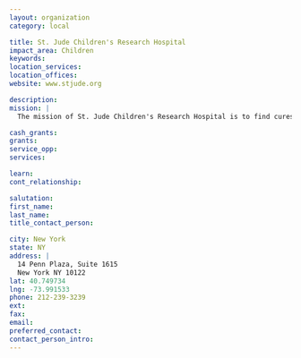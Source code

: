 ```yaml
---
layout: organization
category: local

title: St. Jude Children's Research Hospital
impact_area: Children
keywords: 
location_services: 
location_offices: 
website: www.stjude.org

description: 
mission: |
  The mission of St. Jude Children's Research Hospital is to find cures for children with catastrophic illnesses through research and treatment.

cash_grants: 
grants: 
service_opp: 
services: 

learn: 
cont_relationship: 

salutation: 
first_name: 
last_name: 
title_contact_person: 

city: New York
state: NY
address: |
  14 Penn Plaza, Suite 1615     
  New York NY 10122
lat: 40.749734
lng: -73.991533
phone: 212-239-3239
ext: 
fax: 
email: 
preferred_contact: 
contact_person_intro: 
---
```

